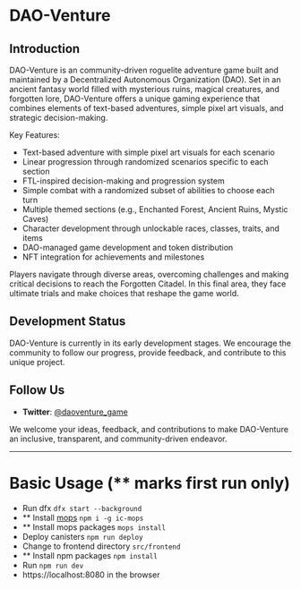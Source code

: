 # DAO-Venture

## Introduction

DAO-Venture is an community-driven roguelite adventure game built and maintained by a Decentralized Autonomous Organization (DAO). Set in an ancient fantasy world filled with mysterious ruins, magical creatures, and forgotten lore, DAO-Venture offers a unique gaming experience that combines elements of text-based adventures, simple pixel art visuals, and strategic decision-making.

Key Features:

- Text-based adventure with simple pixel art visuals for each scenario
- Linear progression through randomized scenarios specific to each section
- FTL-inspired decision-making and progression system
- Simple combat with a randomized subset of abilities to choose each turn
- Multiple themed sections (e.g., Enchanted Forest, Ancient Ruins, Mystic Caves)
- Character development through unlockable races, classes, traits, and items
- DAO-managed game development and token distribution
- NFT integration for achievements and milestones

Players navigate through diverse areas, overcoming challenges and making critical decisions to reach the Forgotten Citadel. In this final area, they face ultimate trials and make choices that reshape the game world.

## Development Status

DAO-Venture is currently in its early development stages. We encourage the community to follow our progress, provide feedback, and contribute to this unique project.

## Follow Us

- **Twitter**: [@daoventure_game](https://twitter.com/daoventure_game)

We welcome your ideas, feedback, and contributions to make DAO-Venture an inclusive, transparent, and community-driven endeavor.

---

# Basic Usage (\*\* marks first run only)

- Run dfx `dfx start --background`
- \*\* Install [mops](https://mops.one) `npm i -g ic-mops`
- \*\* Install mops packages `mops install`
- Deploy canisters `npm run deploy`
- Change to frontend directory `src/frontend`
- \*\* Install npm packages `npm install`
- Run `npm run dev`
- https://localhost:8080 in the browser
